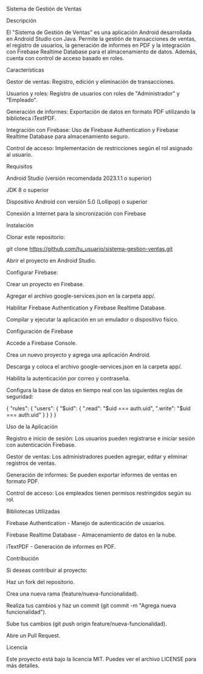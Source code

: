 Sistema de Gestión de Ventas

Descripción

El "Sistema de Gestión de Ventas" es una aplicación Android desarrollada en Android Studio con Java. Permite la gestión de transacciones de ventas, el registro de usuarios, la generación de informes en PDF y la integración con Firebase Realtime Database para el almacenamiento de datos. Además, cuenta con control de acceso basado en roles.

Características

Gestor de ventas: Registro, edición y eliminación de transacciones.

Usuarios y roles: Registro de usuarios con roles de "Administrador" y "Empleado".

Generación de informes: Exportación de datos en formato PDF utilizando la biblioteca iTextPDF.

Integración con Firebase: Uso de Firebase Authentication y Firebase Realtime Database para almacenamiento seguro.

Control de acceso: Implementación de restricciones según el rol asignado al usuario.

Requisitos

Android Studio (versión recomendada 2023.1.1 o superior)

JDK 8 o superior

Dispositivo Android con versión 5.0 (Lollipop) o superior

Conexión a Internet para la sincronización con Firebase

Instalación

Clonar este repositorio:

git clone https://github.com/tu_usuario/sistema-gestion-ventas.git

Abrir el proyecto en Android Studio.

Configurar Firebase:

Crear un proyecto en Firebase.

Agregar el archivo google-services.json en la carpeta app/.

Habilitar Firebase Authentication y Firebase Realtime Database.

Compilar y ejecutar la aplicación en un emulador o dispositivo físico.

Configuración de Firebase

Accede a Firebase Console.

Crea un nuevo proyecto y agrega una aplicación Android.

Descarga y coloca el archivo google-services.json en la carpeta app/.

Habilita la autenticación por correo y contraseña.

Configura la base de datos en tiempo real con las siguientes reglas de seguridad:

{
  "rules": {
    "users": {
      "$uid": {
        ".read": "$uid === auth.uid",
        ".write": "$uid === auth.uid"
      }
    }
  }
}

Uso de la Aplicación

Registro e inicio de sesión: Los usuarios pueden registrarse e iniciar sesión con autenticación Firebase.

Gestor de ventas: Los administradores pueden agregar, editar y eliminar registros de ventas.

Generación de informes: Se pueden exportar informes de ventas en formato PDF.

Control de acceso: Los empleados tienen permisos restringidos según su rol.

Bibliotecas Utilizadas

Firebase Authentication - Manejo de autenticación de usuarios.

Firebase Realtime Database - Almacenamiento de datos en la nube.

iTextPDF - Generación de informes en PDF.

Contribución

Si deseas contribuir al proyecto:

Haz un fork del repositorio.

Crea una nueva rama (feature/nueva-funcionalidad).

Realiza tus cambios y haz un commit (git commit -m "Agrega nueva funcionalidad").

Sube tus cambios (git push origin feature/nueva-funcionalidad).

Abre un Pull Request.

Licencia

Este proyecto está bajo la licencia MIT. Puedes ver el archivo LICENSE para más detalles.

